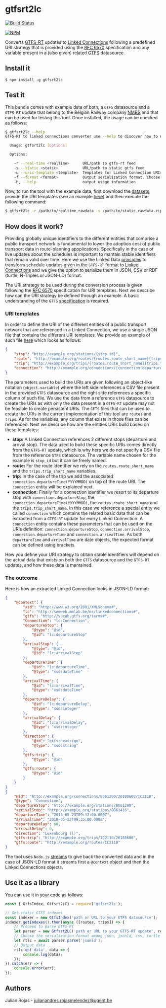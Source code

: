 # gtfsrt2lc
[![Build Status](https://travis-ci.org/linkedconnections/gtfsrt2lc.svg?branch=master)](https://travis-ci.org/linkedconnections/gtfsrt2lc)

[![NPM](https://nodei.co/npm/gtfsrt2lc.png)](https://npmjs.com/package/gtfsrt2lc)

Converts [GTFS-RT](https://developers.google.com/transit/gtfs-realtime/) updates to [Linked Connections](http://linkedconnections.org/) following a predefined URI strategy that is provided using the [RFC 6570](https://tools.ietf.org/html/rfc6570) specification and any variable present in a (also given) related [GTFS](https://developers.google.com/tansit/gtfs/reference/) datasource.

## Install it

```
$ npm install -g gtfsrt2lc
```

## Test it

This bundle comes with example data of both, a `GTFS` datasource and a `GTFS-RT` update that belong to the Belgian Railway company [NMBS](http://www.belgianrail.be/en/) and that can be used for testing this tool. Once installed, the usage can be checked as follows:
```bash
$ gtfsrt2lc --help
GTFS-RT to linked connections converter use --help to discover how to use it

  Usage: gtfsrt2lc [options]

  Options:

    -r --real-time <realTime>      URL/path to gtfs-rt feed
    -s --static <static>           URL/path to static gtfs feed
    -u --uris-template <template>  Templates for Linked Connection URIs following the RFC 6570 specification
    -f --format <format>           Output serialization format. Choose from json, jsonld, turtle, ntriples and csv. (Default: json)
    -h, --help                     output usage information
```
Now, to run the tool with the example data, first download the [datasets](https://github.com/linkedconnections/gtfsrt2lc/tree/master/test/data), provide the URI templates (see an example [here](https://github.com/linkedconnections/gtfsrt2lc/blob/master/uris_template_example.json)) and then execute the following command:
```bash
$ gtfsrt2lc -r /path/to/realtime_rawdata -s /path/to/static_rawdata.zip -u /path/to/uris_template.json -f jsonld > output.jsonld
```

## How does it work?
Providing globally unique identifiers to the different entities that comprise a public transport network is fundamental to lower the adoption cost of public transport data in route-planning appplications. Specifically in the case of live updates about the schedules is important to mantain stable identifiers that remain valid over time. Here we use the Linked Data [principles](https://www.w3.org/DesignIssues/LinkedData.html) to transform schedule updates given in the `GTFS-RT` format to [Linked Connections](http://linkedconnections.org/) and we give the option to serialize them in JSON, CSV or RDF (turtle, N-Triples or JSON-LD) format.

The URI strategy to be used during the conversion process is given following the [RFC 6570](https://tools.ietf.org/html/rfc6570) specification for URI templates. Next we describe how can the URI strategy be defined through an example. A basic understanding of the `GTFS` [specification](https://developers.google.com/tansit/gtfs/reference/) is required.

### URI templates
In order to define the URI of the different entities of a public transport network that are referenced in a Linked Connection, we use a single JSON file that contains the different URI templates. We provide an example of such file [here](https://github.com/linkedconnections/gtfsrt2lc/blob/master/uris_template_example.json) which looks as follows:
```json
{
    "stop": "http://example.org/stations/{stop_id}",
    "route": "http://example.org/routes/{routes.route_short_name}{trips.trip_short_name}",
    "trip": "http://example.org/trips/{routes.route_short_name}{trips.trip_short_name}/{connection.departureTime(YYYYMMDD)}",
    "connection": "http://example.org/connections/{connection.departureStop}/{connection.departureTime(YYYYMMDD)}/{routes.route_short_name}{trips.trip_short_name}"
}
```
The parameters used to build the URIs are given following an object-like notation (`object.variable`) where the left side references a CSV file present in the provided `GTFS` datasource and the right side references a specific column of such file. We use the data from a reference `GTFS` datasource to create the URIs as with only the data present in a `GTFS-RT` update may not be feasible to create persistent URIs. The `GFTS` files that can be used to create the URIs in the current implementation of this tool are `routes` and `trips`. As for the variables, any column that exists in those files can be referenced. Next we describe how are the entities URIs build based on these templates:

- **stop:** A Linked Connection references 2 different stops (departure and arrival stop). The data used to build these specific URIs comes directly from the `GTFS-RT` update, which is why here we do not specify a CSV file from the reference `GTFS` datasource. The variable name chosen for the example is `stop_id` but it can be freely named.
- **route:** For the route identifier we rely on the `routes.route_short_name` and the `trips.trip_short_name` variables.
- **trip:** In the case of the trip we add the associated `connection.departureTime(YYYYMMDD)` on top of the route URI. The `connection` entity will be explained next.
- **connection:** Finally for a connection identifier we resort to its departure stop with `connection.departureStop`, the `connection.departureTime(YYYYMMDD)`, the `routes.route_short_name` and the `trips.trip_short_name`. In this case we reference a special entity we called `connection` which contains the related basic data that can be extracted from a `GTFS-RT` update for every Linked Connection. A `connection` entity contains these parameters that can be used on the URIs definition: `connection.departureStop`, `connection.arrivalStop`, `connection.departureTime` and `connection.arrivalTime`. As both `departureTime` and `arrivalTime` are date objects, the expected format can be defined using brackets.

How you define your URI strategy to obtain stable identifiers will depend on the actual data that exists on both the `GTFS` datasource and the `GTFS-RT` updates, and how these data is mantained.

### The outcome
Here is how an extracted Linked Connection looks in JSON-LD format:
```json
{
    "@context": {
        "xsd": "http://www.w3.org/2001/XMLSchema#",
        "lc": "http://semweb.mmlab.be/ns/linkedconnections#",
        "gtfs": "http://vocab.gtfs.org/terms#",
        "Connection": "lc:Connection",
        "departureStop": {
            "@type": "@id",
            "@id": "lc:departureStop"
        },
        "arrivalStop": {
            "@type": "@id",
            "@id": "lc:arrivalStop"
        },
        "departureTime": {
            "@id": "lc:departureTime",
            "@type": "xsd:dateTime"
        },
        "arrivalTime": {
            "@id": "lc:arrivalTime",
            "@type": "xsd:dateTime"
        },
        "departureDelay": {
            "@id": "lc:departureDelay",
            "@type": "xsd:integer"
        },
        "arrivalDelay": {
            "@id": "lc:arrivalDelay",
            "@type": "xsd:integer"
        },
        "direction": {
            "@id": "gtfs:headsign",
            "@type": "xsd:string"
        },
        "gtfs:trip": {
            "@type": "@id"
        },
        "gtfs:route": {
            "@type": "@id"
        }
    }
}
{
    "@id": "http://example.org/connections/8861200/20180608/IC2110",
    "@type": "Connection",
    "departureStop": "http://example.org/stations/8861200",
    "arrivalStop": "http://example.org/stations/8861416",
    "departureTime": "2018-05-23T09:32:00.000Z",
    "arrivalTime": "2018-05-23T09:35:00.000Z",
    "departureDelay": 60,
    "arrivalDelay": 0,
    "direction": "Luxembourg (l)",
    "gtfs:trip": "http://example.org/trips/IC2110/20180608",
    "gtfs:route": "http://example.org/routes/IC2110"
}
```
The tool uses `Node.js` [streams](https://nodejs.org/api/stream.html) to give back the converted data and in the case of JSON-LD format it streams first a `@context` object and then the Linked Connections objects.

## Use it as a library
You can use it in your code as follows:
```javascript
const { GtfsIndex, Gtfsrt2LC} = require('gtfsrt2lc');

// Get static GTFS indexes
const indexer = new GtfsIndex('path or URL to your GTFS datasource');
indexer.getIndexes().then(async ([routes, trips]) => {
    // Proceed to parse GTFS-RT
    let parser = new Gtfsrt2LC('path or URL to your GTFS-RT update', routes, trips, 'path/to/your/URI_template.json');
    // Choose the serialization format among json, jsonld, csv, turtle and ntriples
    let rtlc = await parser.parse('jsonld');
    // Output data
    rtlc.on('data', data => {
        console.log(data);
    });
}).catch(err => {
    console.error(err);
});
```

## Authors
Julian Rojas - julianandres.rojasmelendez@ugent.be
